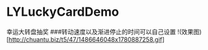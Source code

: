# LYLuckyCardDemo
幸运大转盘抽奖
###转动速度以及渐进停止的时间可以自己设置
!(效果图)[http://chuantu.biz/t5/47/1486646048x1780887258.gif]


